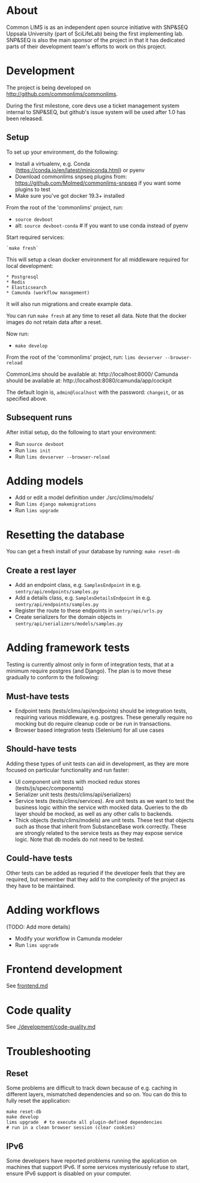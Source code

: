 # About

Common LIMS is as an independent open source initiative with SNP&SEQ Uppsala University (part of SciLifeLab) being the first implementing lab. SNP&SEQ is also the main sponsor of the project in that it has dedicated parts of their development team's efforts to work on this project.

# Development

The project is being developed on http://github.com/commonlims/commonlims.

During the first milestone, core devs use a ticket management system internal to SNP&SEQ, but github's issue system will be used after 1.0 has been released.

## Setup

To set up your environment, do the following:

- Install a virtualenv, e.g. Conda (https://conda.io/en/latest/miniconda.html) or pyenv
- Download commonlims snpseq plugins from: https://github.com/Molmed/commonlims-snpseq if you want some plugins to test
- Make sure you've got docker 19.3+ installed

From the root of the 'commonlims' project, run:

- `source devboot`
- alt: `source devboot-conda` # If you want to use conda instead of pyenv

Start required services:

    `make fresh`

This will setup a clean docker environment for all middleware required for local development:

    * Postgresql
    * Redis
    * Elasticsearch
    * Camunda (workflow management)

It will also run migrations and create example data.

You can run `make fresh` at any time to reset all data. Note that the docker images do not retain data after a reset.

Now run:

- `make develop`

From the root of the 'commonlims' project, run: `lims devserver --browser-reload`

CommonLims should be available at: http://localhost:8000/
Camunda should be available at: http://localhost:8080/camunda/app/cockpit

The default login is, `admin@localhost` with the password: `changeit`, or as specified above.

## Subsequent runs

After initial setup, do the following to start your environment:

- Run `source devboot`
- Run `lims init`
- Run `lims devserver --browser-reload`

# Adding models

- Add or edit a model definition under ./src/clims/models/
- Run `lims django makemigrations`
- Run `lims upgrade`

# Resetting the database

You can get a fresh install of your database by running: `make reset-db`

## Create a rest layer

- Add an endpoint class, e.g. `SamplesEndpoint` in e.g. `sentry/api/endpoints/samples.py`
- Add a details class, e.g. `SamplesDetailsEndpoint` in e.g. `sentry/api/endpoints/samples.py`
- Register the route to these endpoints in `sentry/api/urls.py`
- Create serializers for the domain objects in `sentry/api/serializers/models/samples.py`

# Adding framework tests

Testing is currently almost only in form of integration tests, that at a minimum require postgres (and Django). The plan is to move these gradually to conform to the following:

## Must-have tests

* Endpoint tests (tests/clims/api/endpoints) should be integration tests, requiring various middleware, e.g. postgres. These generally require no mocking but do require cleanup code or be run in transactions.
* Browser based integration tests (Selenium) for all use cases

## Should-have tests

Adding these types of unit tests can aid in development, as they are more focused on particular functionality and run faster:

* UI component unit tests with mocked redux stores (tests/js/spec/components)
* Serializer unit tests (tests/clims/api/serializers)
* Service tests (tests/clims/services). Are unit tests as we want to test the business logic within the service with mocked data. Queries to the db layer should be mocked, as well as any other calls to backends.
* Thick objects (tests/clims/models) are unit tests. These test that objects such as those that inherit from SubstanceBase work correctly. These are strongly related to the service tests as they may expose service logic. Note that db models do not need to be tested.

## Could-have tests

Other tests can be added as requried if the developer feels that they are required, but remember that they add to the complexity of the project as they have to be maintained.

# Adding workflows

(TODO: Add more details)

- Modify your workflow in Camunda modeler
- Run `lims upgrade`

# Frontend development

See [frontend.md](frontend.md)

# Code quality

See [./development/code-quality.md](code-quality.md)

# Troubleshooting

## Reset

Some problems are difficult to track down because of e.g. caching in different layers, mismatched
dependencies and so on. You can do this to fully reset the application:

```
make reset-db
make develop
lims upgrade  # to execute all plugin-defined dependencies
# run in a clean browser session (clear cookies)
```

## IPv6

Some developers have reported problems running the application on machines that support IPv6.
If some services mysteriously refuse to start, ensure IPv6 support is disabled on your computer.
